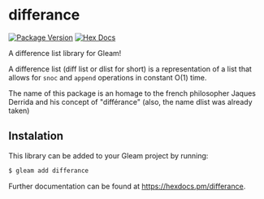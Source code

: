 # differance

[![Package Version](https://img.shields.io/hexpm/v/dlist)](https://hex.pm/packages/dlist)
[![Hex Docs](https://img.shields.io/badge/hex-docs-ffaff3)](https://hexdocs.pm/dlist/)

A difference list library for Gleam!

A difference list (diff list or dlist for short) is a representation of a list 
that allows for `snoc` and `append` operations in constant O(1) time.

The name of this package is an homage to the french philosopher Jaques Derrida
and his concept of "différance" (also, the name dlist was already taken)

## Instalation

This library can be added to your Gleam project by running:

```sh
$ gleam add differance
```

Further documentation can be found at <https://hexdocs.pm/differance>.
